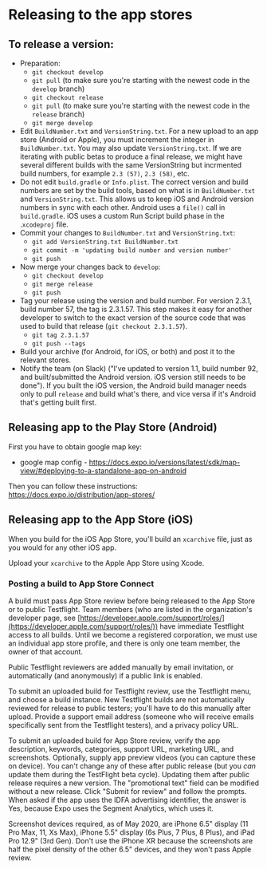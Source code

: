 # Releasing to the app stores

## To release a version:
* Preparation:
    * `git checkout develop`
    * `git pull` (to make sure you're starting with the newest code in the `develop` branch)
    * `git checkout release`
    * `git pull` (to make sure you're starting with the newest code in the `release` branch)
    * `git merge develop`
* Edit `BuildNumber.txt` and `VersionString.txt`. For a new upload to an app store (Android or Apple), you must 
increment the integer in `BuildNumber.txt`. You may also update `VersionString.txt`. If we are iterating with 
public betas to produce a final release, we might have several different builds with the same VersionString but
incrmented build numbers, for example `2.3 (57)`, `2.3 (58)`, etc.
* Do not edit `build.gradle` or `Info.plist`. The correct version and build numbers are set by the build tools,
based on what is in `BuildNumber.txt` and `VersionString.txt`. This allows us to keep iOS and Android version
numbers in sync with each other. Android uses a `file()` call in `build.gradle`. iOS uses a custom Run Script
build phase in the .`xcodeproj` file.
* Commit your changes to `BuildNumber.txt` and `VersionString.txt`: 
    * `git add VersionString.txt BuildNumber.txt`
    * `git commit -m 'updating build number and version number'`
    * `git push`
* Now merge your changes back to `develop`:
    * `git checkout develop`
    * `git merge release`
    * `git push`
* Tag your release using the version and build number. For version 2.3.1, build number 57, the tag is 2.3.1.57. This step makes it easy for another developer to switch to the exact version
of the source code that was used to build that release (`git checkout 2.3.1.57`).
    * `git tag 2.3.1.57`
    * `git push --tags` 
* Build your archive (for Android, for iOS, or both) and post it to the relevant stores.
* Notify the team (on Slack) ("I've updated to version 1.1, build number 92, and built/submitted the Android 
version. iOS version still needs to be done"). If you built the iOS version, the Android build manager needs 
only to pull `release` and build what's there, and vice versa if it's Android that's getting built first. 


## Releasing app to the Play Store (Android)

First you have to obtain google map key:
- google map config - https://docs.expo.io/versions/latest/sdk/map-view/#deploying-to-a-standalone-app-on-android

Then you can follow these instructions: https://docs.expo.io/distribution/app-stores/

## Releasing app to the App Store (iOS)

When you build for the iOS App Store, you'll build an `xcarchive` file, just as you would for any other iOS app.

Upload your `xcarchive` to the Apple App Store using Xcode.

### Posting a build to App Store Connect

A build must pass App Store review before being released to the App Store or to public Testflight. Team members
(who are listed in the organization's developer page, 
see [https://developer.apple.com/support/roles/](https://developer.apple.com/support/roles/)) have immediate
Testflight access to all builds. Until we become a registered corporation, we must use an individual app store profile,
and there is only one team member, the owner of that account.

Public Testflight reviewers are added
manually by email invitation, or automatically (and anonymously) if a
public link is enabled.

To submit an uploaded build for Testflight review, use the Testflight menu,
and choose a build instance. New Testflight builds are not
automatically reviewed for release to public testers; you'll have to do this
manually after upload. Provide a support email address (someone who
will receive emails specifically sent from the Testflight testers), and a
privacy policy URL.

To submit an uploaded build for App Store review, verify the app
description, keywords, categories, support URL, marketing URL, and screenshots. 
Optionally, supply app preview videos (you can capture these
on device). You can't change
any of these after public release (but you _can_ update them during the TestFlight beta cycle). 
Updating them after public release requires a new
version. The "promotional text" field can be modified without a new
release. Click "Submit for review" and follow the prompts. When asked
if the app uses the IDFA advertising identifier, the answer is Yes,
because Expo uses the Segment Analytics, which uses it.

Screenshot devices required, as of May 2020, are iPhone
6.5" display (11 Pro Max, 11, Xs Max), iPhone 5.5" display (6s Plus, 7
Plus, 8 Plus), and iPad Pro 12.9" (3rd Gen). Don't use
the iPhone XR because the screenshots are half the pixel density of
the other 6.5" devices, and they won't pass Apple review.

